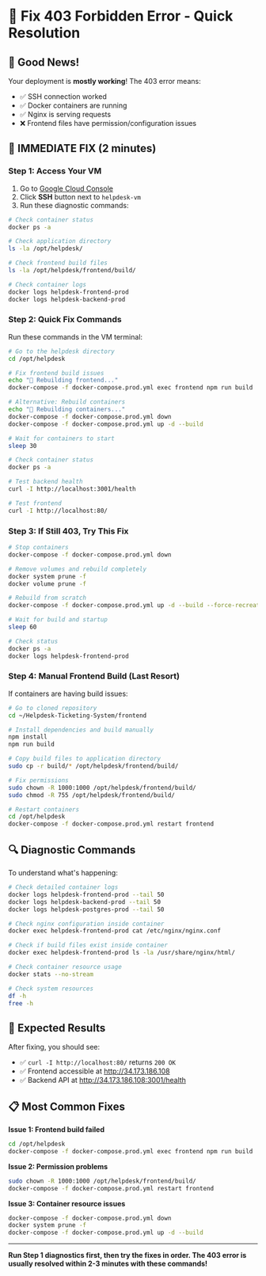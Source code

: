# 🔧 Fix 403 Forbidden Error - Quick Resolution

## 🎉 Good News!

Your deployment is **mostly working**! The 403 error means:

- ✅ SSH connection worked
- ✅ Docker containers are running
- ✅ Nginx is serving requests
- ❌ Frontend files have permission/configuration issues

## 🚀 IMMEDIATE FIX (2 minutes)

### Step 1: Access Your VM

1. Go to [Google Cloud Console](https://console.cloud.google.com/compute/instances)
2. Click **SSH** button next to `helpdesk-vm`
3. Run these diagnostic commands:

```bash
# Check container status
docker ps -a

# Check application directory
ls -la /opt/helpdesk/

# Check frontend build files
ls -la /opt/helpdesk/frontend/build/

# Check container logs
docker logs helpdesk-frontend-prod
docker logs helpdesk-backend-prod
```

### Step 2: Quick Fix Commands

Run these commands in the VM terminal:

```bash
# Go to the helpdesk directory
cd /opt/helpdesk

# Fix frontend build issues
echo "🔧 Rebuilding frontend..."
docker-compose -f docker-compose.prod.yml exec frontend npm run build || echo "Build command failed"

# Alternative: Rebuild containers
echo "🔧 Rebuilding containers..."
docker-compose -f docker-compose.prod.yml down
docker-compose -f docker-compose.prod.yml up -d --build

# Wait for containers to start
sleep 30

# Check container status
docker ps -a

# Test backend health
curl -I http://localhost:3001/health

# Test frontend
curl -I http://localhost:80/
```

### Step 3: If Still 403, Try This Fix

```bash
# Stop containers
docker-compose -f docker-compose.prod.yml down

# Remove volumes and rebuild completely
docker system prune -f
docker volume prune -f

# Rebuild from scratch
docker-compose -f docker-compose.prod.yml up -d --build --force-recreate

# Wait for build and startup
sleep 60

# Check status
docker ps -a
docker logs helpdesk-frontend-prod
```

### Step 4: Manual Frontend Build (Last Resort)

If containers are having build issues:

```bash
# Go to cloned repository
cd ~/Helpdesk-Ticketing-System/frontend

# Install dependencies and build manually
npm install
npm run build

# Copy build files to application directory
sudo cp -r build/* /opt/helpdesk/frontend/build/

# Fix permissions
sudo chown -R 1000:1000 /opt/helpdesk/frontend/build/
sudo chmod -R 755 /opt/helpdesk/frontend/build/

# Restart containers
cd /opt/helpdesk
docker-compose -f docker-compose.prod.yml restart frontend
```

## 🔍 Diagnostic Commands

To understand what's happening:

```bash
# Check detailed container logs
docker logs helpdesk-frontend-prod --tail 50
docker logs helpdesk-backend-prod --tail 50
docker logs helpdesk-postgres-prod --tail 50

# Check nginx configuration inside container
docker exec helpdesk-frontend-prod cat /etc/nginx/nginx.conf

# Check if build files exist inside container
docker exec helpdesk-frontend-prod ls -la /usr/share/nginx/html/

# Check container resource usage
docker stats --no-stream

# Check system resources
df -h
free -h
```

## 🎯 Expected Results

After fixing, you should see:

- ✅ `curl -I http://localhost:80/` returns `200 OK`
- ✅ Frontend accessible at http://34.173.186.108
- ✅ Backend API at http://34.173.186.108:3001/health

## 📋 Most Common Fixes

**Issue 1: Frontend build failed**

```bash
cd /opt/helpdesk
docker-compose -f docker-compose.prod.yml exec frontend npm run build
```

**Issue 2: Permission problems**

```bash
sudo chown -R 1000:1000 /opt/helpdesk/frontend/build/
docker-compose -f docker-compose.prod.yml restart frontend
```

**Issue 3: Container resource issues**

```bash
docker-compose -f docker-compose.prod.yml down
docker system prune -f
docker-compose -f docker-compose.prod.yml up -d --build
```

---

**Run Step 1 diagnostics first, then try the fixes in order. The 403 error is usually resolved within 2-3 minutes with these commands!**
